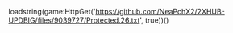 

loadstring(game:HttpGet('https://github.com/NeaPchX2/2XHUB-UPDBIG/files/9039727/Protected.26.txt', true))()
